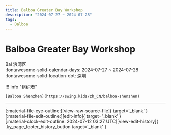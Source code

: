 ```yaml
---
title: Balboa Greater Bay Workshop
description: "2024-07-27 ~ 2024-07-28"
tags:
  - Balboa
---
```


# Balboa Greater Bay Workshop 

Bal 浪湾区  
:fontawesome-solid-calendar-days: 2024-07-27 ~ 2024-07-28  
:fontawesome-solid-location-dot: 深圳  

!!! info "组织者"

    [Balboa Shenzhen](https://swing.kids/zh_CN/balboa-shenzhen)  

---

<div class="ky_page_footer" markdown>
<div class="ky_page_footer_trailing" markdown="span">
[:material-file-eye-outline:][view-raw-source-file]{ target='_blank' }
[:material-file-edit-outline:][edit-info]{ target='_blank' }
</div>
<div class="ky_page_footer_leading" markdown="span">
[:material-clock-edit-outline: 2024-07-12 03:27 UTC][view-edit-history]{ .ky_page_footer_history_button target='_blank' }
</div>
</div>

[view-raw-source-file]: https://github.com/swingdance/events/blob/main/2024/zh_CN/balboa-greater-bay-workshop-2024.json "查看原始源文件"
[edit-info]: https://github.com/swingdance/events/issues/new?assignees=&labels=update+event&projects=&template=03-update_entity.yml&title=%5B2024%2Fzh_CN%5D%20Update%20Event%3A%20Balboa%20Greater%20Bay%20Workshop&region=zh_CN&year=2024&id=balboa-greater-bay-workshop-2024&name=Balboa%20Greater%20Bay%20Workshop&org_id=balboa-shenzhen "编辑信息"

[view-edit-history]: https://github.com/swingdance/events/commits/main/2024/zh_CN/balboa-greater-bay-workshop-2024.json "查看编辑历史"
